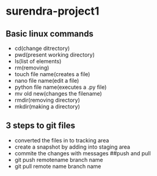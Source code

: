 # surendra-project1
## Basic linux commands
- cd(change ditrectory)
- pwd(present working directory)
- ls(list of elements)
- rm(removing)
- touch file name(creates a file)
- nano file name(edit a file)
- python file name(executes a .py file)
- mv old new(changes the filename)
- rmdir(removing directory)
- mkdir(making a directory)
## 3 steps to git files
- converted the files in to tracking area 
- create a snapshot by adding into staging area
- commite the changes with messages
##push and pull
- git push remotename branch name
- git pull remote name branch name

